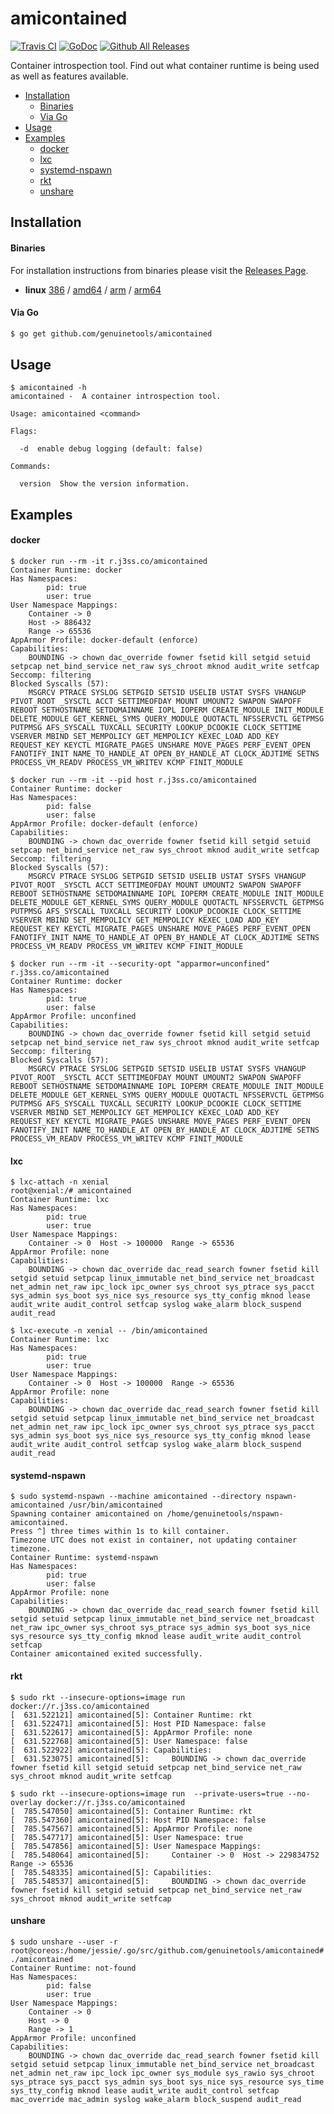 # amicontained

[![Travis CI](https://img.shields.io/travis/genuinetools/amicontained.svg?style=for-the-badge)](https://travis-ci.org/genuinetools/amicontained)
[![GoDoc](https://img.shields.io/badge/godoc-reference-5272B4.svg?style=for-the-badge)](https://godoc.org/github.com/genuinetools/amicontained)
[![Github All Releases](https://img.shields.io/github/downloads/genuinetools/amicontained/total.svg?style=for-the-badge)](https://github.com/genuinetools/amicontained/releases)

Container introspection tool. Find out what container runtime is being used as
well as features available.

- [Installation](#installation)
    + [Binaries](#binaries)
    + [Via Go](#via-go)
- [Usage](#usage)
- [Examples](#examples)
    + [docker](#docker)
    + [lxc](#lxc)
    + [systemd-nspawn](#systemd-nspawn)
    + [rkt](#rkt)
    + [unshare](#unshare)

## Installation

#### Binaries

For installation instructions from binaries please visit the [Releases Page](https://github.com/genuinetools/amicontained/releases).

- **linux** [386](https://github.com/genuinetools/amicontained/releases/download/v0.4.6/amicontained-linux-386) / [amd64](https://github.com/genuinetools/amicontained/releases/download/v0.4.6/amicontained-linux-amd64) / [arm](https://github.com/genuinetools/amicontained/releases/download/v0.4.6/amicontained-linux-arm) / [arm64](https://github.com/genuinetools/amicontained/releases/download/v0.4.6/amicontained-linux-arm64)

#### Via Go

```bash
$ go get github.com/genuinetools/amicontained
```

## Usage

```console
$ amicontained -h
amicontained -  A container introspection tool.

Usage: amicontained <command>

Flags:

  -d  enable debug logging (default: false)

Commands:

  version  Show the version information.
```

## Examples

#### docker

```console
$ docker run --rm -it r.j3ss.co/amicontained
Container Runtime: docker
Has Namespaces:
        pid: true
        user: true
User Namespace Mappings:
	Container -> 0
	Host -> 886432
	Range -> 65536
AppArmor Profile: docker-default (enforce)
Capabilities:
	BOUNDING -> chown dac_override fowner fsetid kill setgid setuid setpcap net_bind_service net_raw sys_chroot mknod audit_write setfcap
Seccomp: filtering
Blocked Syscalls (57):
    MSGRCV PTRACE SYSLOG SETPGID SETSID USELIB USTAT SYSFS VHANGUP PIVOT_ROOT _SYSCTL ACCT SETTIMEOFDAY MOUNT UMOUNT2 SWAPON SWAPOFF REBOOT SETHOSTNAME SETDOMAINNAME IOPL IOPERM CREATE_MODULE INIT_MODULE DELETE_MODULE GET_KERNEL_SYMS QUERY_MODULE QUOTACTL NFSSERVCTL GETPMSG PUTPMSG AFS_SYSCALL TUXCALL SECURITY LOOKUP_DCOOKIE CLOCK_SETTIME VSERVER MBIND SET_MEMPOLICY GET_MEMPOLICY KEXEC_LOAD ADD_KEY REQUEST_KEY KEYCTL MIGRATE_PAGES UNSHARE MOVE_PAGES PERF_EVENT_OPEN FANOTIFY_INIT NAME_TO_HANDLE_AT OPEN_BY_HANDLE_AT CLOCK_ADJTIME SETNS PROCESS_VM_READV PROCESS_VM_WRITEV KCMP FINIT_MODULE

$ docker run --rm -it --pid host r.j3ss.co/amicontained
Container Runtime: docker
Has Namespaces:
        pid: false
        user: false
AppArmor Profile: docker-default (enforce)
Capabilities:
	BOUNDING -> chown dac_override fowner fsetid kill setgid setuid setpcap net_bind_service net_raw sys_chroot mknod audit_write setfcap
Seccomp: filtering
Blocked Syscalls (57):
    MSGRCV PTRACE SYSLOG SETPGID SETSID USELIB USTAT SYSFS VHANGUP PIVOT_ROOT _SYSCTL ACCT SETTIMEOFDAY MOUNT UMOUNT2 SWAPON SWAPOFF REBOOT SETHOSTNAME SETDOMAINNAME IOPL IOPERM CREATE_MODULE INIT_MODULE DELETE_MODULE GET_KERNEL_SYMS QUERY_MODULE QUOTACTL NFSSERVCTL GETPMSG PUTPMSG AFS_SYSCALL TUXCALL SECURITY LOOKUP_DCOOKIE CLOCK_SETTIME VSERVER MBIND SET_MEMPOLICY GET_MEMPOLICY KEXEC_LOAD ADD_KEY REQUEST_KEY KEYCTL MIGRATE_PAGES UNSHARE MOVE_PAGES PERF_EVENT_OPEN FANOTIFY_INIT NAME_TO_HANDLE_AT OPEN_BY_HANDLE_AT CLOCK_ADJTIME SETNS PROCESS_VM_READV PROCESS_VM_WRITEV KCMP FINIT_MODULE

$ docker run --rm -it --security-opt "apparmor=unconfined" r.j3ss.co/amicontained
Container Runtime: docker
Has Namespaces:
        pid: true
        user: false
AppArmor Profile: unconfined
Capabilities:
	BOUNDING -> chown dac_override fowner fsetid kill setgid setuid setpcap net_bind_service net_raw sys_chroot mknod audit_write setfcap
Seccomp: filtering
Blocked Syscalls (57):
    MSGRCV PTRACE SYSLOG SETPGID SETSID USELIB USTAT SYSFS VHANGUP PIVOT_ROOT _SYSCTL ACCT SETTIMEOFDAY MOUNT UMOUNT2 SWAPON SWAPOFF REBOOT SETHOSTNAME SETDOMAINNAME IOPL IOPERM CREATE_MODULE INIT_MODULE DELETE_MODULE GET_KERNEL_SYMS QUERY_MODULE QUOTACTL NFSSERVCTL GETPMSG PUTPMSG AFS_SYSCALL TUXCALL SECURITY LOOKUP_DCOOKIE CLOCK_SETTIME VSERVER MBIND SET_MEMPOLICY GET_MEMPOLICY KEXEC_LOAD ADD_KEY REQUEST_KEY KEYCTL MIGRATE_PAGES UNSHARE MOVE_PAGES PERF_EVENT_OPEN FANOTIFY_INIT NAME_TO_HANDLE_AT OPEN_BY_HANDLE_AT CLOCK_ADJTIME SETNS PROCESS_VM_READV PROCESS_VM_WRITEV KCMP FINIT_MODULE
```

#### lxc

```console
$ lxc-attach -n xenial
root@xenial:/# amicontained
Container Runtime: lxc
Has Namespaces:
        pid: true
        user: true
User Namespace Mappings:
	Container -> 0	Host -> 100000	Range -> 65536
AppArmor Profile: none
Capabilities:
	BOUNDING -> chown dac_override dac_read_search fowner fsetid kill setgid setuid setpcap linux_immutable net_bind_service net_broadcast net_admin net_raw ipc_lock ipc_owner sys_chroot sys_ptrace sys_pacct sys_admin sys_boot sys_nice sys_resource sys_tty_config mknod lease audit_write audit_control setfcap syslog wake_alarm block_suspend audit_read

$ lxc-execute -n xenial -- /bin/amicontained
Container Runtime: lxc
Has Namespaces:
        pid: true
        user: true
User Namespace Mappings:
	Container -> 0	Host -> 100000	Range -> 65536
AppArmor Profile: none
Capabilities:
	BOUNDING -> chown dac_override dac_read_search fowner fsetid kill setgid setuid setpcap linux_immutable net_bind_service net_broadcast net_admin net_raw ipc_lock ipc_owner sys_chroot sys_ptrace sys_pacct sys_admin sys_boot sys_nice sys_resource sys_tty_config mknod lease audit_write audit_control setfcap syslog wake_alarm block_suspend audit_read
```

#### systemd-nspawn

```console
$ sudo systemd-nspawn --machine amicontained --directory nspawn-amicontained /usr/bin/amicontained
Spawning container amicontained on /home/genuinetools/nspawn-amicontained.
Press ^] three times within 1s to kill container.
Timezone UTC does not exist in container, not updating container timezone.
Container Runtime: systemd-nspawn
Has Namespaces:
        pid: true
        user: false
AppArmor Profile: none
Capabilities:
	BOUNDING -> chown dac_override dac_read_search fowner fsetid kill setgid setuid setpcap linux_immutable net_bind_service net_broadcast net_raw ipc_owner sys_chroot sys_ptrace sys_admin sys_boot sys_nice sys_resource sys_tty_config mknod lease audit_write audit_control setfcap
Container amicontained exited successfully.
```

#### rkt

```console
$ sudo rkt --insecure-options=image run docker://r.j3ss.co/amicontained
[  631.522121] amicontained[5]: Container Runtime: rkt
[  631.522471] amicontained[5]: Host PID Namespace: false
[  631.522617] amicontained[5]: AppArmor Profile: none
[  631.522768] amicontained[5]: User Namespace: false
[  631.522922] amicontained[5]: Capabilities:
[  631.523075] amicontained[5]: 	BOUNDING -> chown dac_override fowner fsetid kill setgid setuid setpcap net_bind_service net_raw sys_chroot mknod audit_write setfcap

$ sudo rkt --insecure-options=image run  --private-users=true --no-overlay docker://r.j3ss.co/amicontained
[  785.547050] amicontained[5]: Container Runtime: rkt
[  785.547360] amicontained[5]: Host PID Namespace: false
[  785.547567] amicontained[5]: AppArmor Profile: none
[  785.547717] amicontained[5]: User Namespace: true
[  785.547856] amicontained[5]: User Namespace Mappings:
[  785.548064] amicontained[5]: 	Container -> 0	Host -> 229834752	Range -> 65536
[  785.548335] amicontained[5]: Capabilities:
[  785.548537] amicontained[5]: 	BOUNDING -> chown dac_override fowner fsetid kill setgid setuid setpcap net_bind_service net_raw sys_chroot mknod audit_write setfcap
```

#### unshare

```console
$ sudo unshare --user -r
root@coreos:/home/jessie/.go/src/github.com/genuinetools/amicontained# ./amicontained
Container Runtime: not-found
Has Namespaces:
        pid: false
        user: true
User Namespace Mappings:
	Container -> 0
	Host -> 0
	Range -> 1
AppArmor Profile: unconfined
Capabilities:
	BOUNDING -> chown dac_override dac_read_search fowner fsetid kill setgid setuid setpcap linux_immutable net_bind_service net_broadcast net_admin net_raw ipc_lock ipc_owner sys_module sys_rawio sys_chroot sys_ptrace sys_pacct sys_admin sys_boot sys_nice sys_resource sys_time sys_tty_config mknod lease audit_write audit_control setfcap mac_override mac_admin syslog wake_alarm block_suspend audit_read
```
